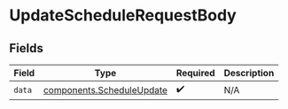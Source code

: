 # UpdateScheduleRequestBody


## Fields

| Field                                                                  | Type                                                                   | Required                                                               | Description                                                            |
| ---------------------------------------------------------------------- | ---------------------------------------------------------------------- | ---------------------------------------------------------------------- | ---------------------------------------------------------------------- |
| `data`                                                                 | [components.ScheduleUpdate](../../models/components/scheduleupdate.md) | :heavy_check_mark:                                                     | N/A                                                                    |